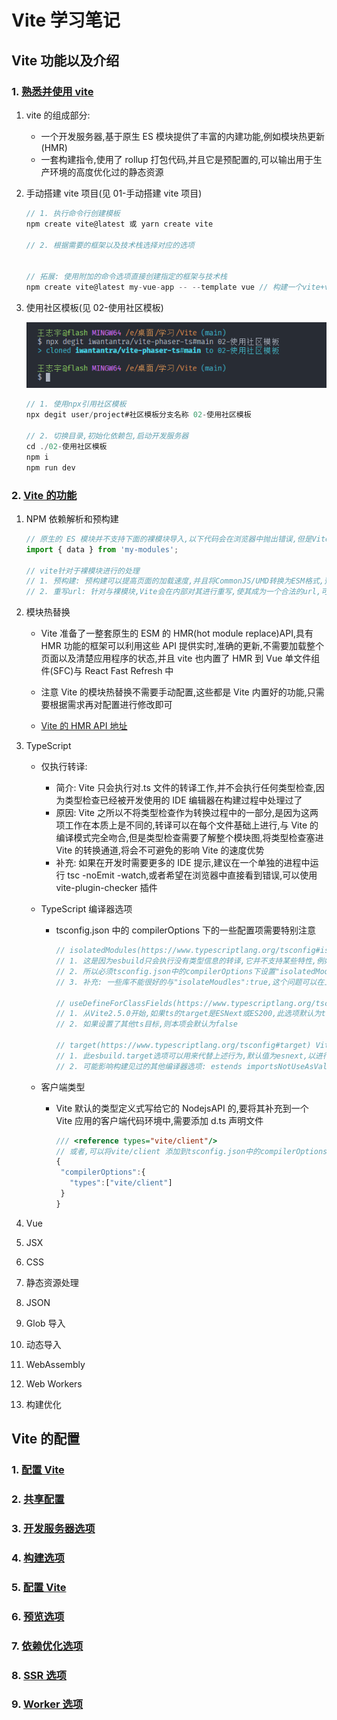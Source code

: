 <!--
 * @Author: wangzhiyu <w19165802736@163.com>
 * @version: 1.0.0
 * @Date: 2023-12-17 20:30:17
 * @LastEditTime: 2024-01-04 21:51:35
 * @Descripttion: Vite学习笔记
-->

# Vite 学习笔记

## Vite 功能以及介绍

### 1. [熟悉并使用 vite](https://cn.vitejs.dev/guide/)

1. vite 的组成部分:

   - 一个开发服务器,基于原生 ES 模块提供了丰富的内建功能,例如模块热更新(HMR)
   - 一套构建指令,使用了 rollup 打包代码,并且它是预配置的,可以输出用于生产环境的高度优化过的静态资源

2. 手动搭建 vite 项目(见 01-手动搭建 vite 项目)

   ```js
   // 1. 执行命令行创建模板
   npm create vite@latest 或 yarn create vite

   // 2. 根据需要的框架以及技术栈选择对应的选项


   // 拓展: 使用附加的命令选项直接创建指定的框架与技术栈
   npm create vite@latest my-vue-app -- --template vue // 构建一个vite+vue的项目
   ```

3. 使用社区模板(见 02-使用社区模板)

   ![使用示例](image.png)

   ```js
   // 1. 使用npx引用社区模板
   npx degit user/project#社区模板分支名称 02-使用社区模板

   // 2. 切换目录,初始化依赖包,启动开发服务器
   cd ./02-使用社区模板
   npm i
   npm run dev
   ```

### 2. [Vite 的功能](https://cn.vitejs.dev/guide/features.html)

1. NPM 依赖解析和预构建

   ```js
   // 原生的 ES 模块并不支持下面的裸模块导入,以下代码会在浏览器中抛出错误,但是Vite将会检测到所有被加载的源文件中的此类裸模块导入,并执行处理
   import { data } from 'my-modules';

   // vite针对于裸模块进行的处理
   // 1. 预构建: 预构建可以提高页面的加载速度,并且将CommonJS/UMD转换为ESM格式,预构建这一步骤由esbuild执行,也正是如此,使得Vite的冷启动事件比其余任何基于js的打包器都要快得多
   // 2. 重写url: 针对与裸模块,Vite会在内部对其进行重写,使其成为一个合法的url,可以找到正确的模块路径,例如会将上面的my-modules转换为/node_modules/.vite/deps/my-modules.js?v=f3sf2ebd
   ```

2. 模块热替换

   - Vite 准备了一整套原生的 ESM 的 HMR(hot module replace)API,具有 HMR 功能的框架可以利用这些 API 提供实时,准确的更新,不需要加载整个页面以及清楚应用程序的状态,并且 vite 也内置了 HMR 到 Vue 单文件组件(SFC)与 React Fast Refresh 中

   - 注意 Vite 的模块热替换不需要手动配置,这些都是 Vite 内置好的功能,只需要根据需求再对配置进行修改即可

   - [Vite 的 HMR API 地址](https://cn.vitejs.dev/guide/api-hmr)

3. TypeScript

   - 仅执行转译:

     - 简介: Vite 只会执行对.ts 文件的转译工作,并不会执行任何类型检查,因为类型检查已经被开发使用的 IDE 编辑器在构建过程中处理过了
     - 原因: Vite 之所以不将类型检查作为转换过程中的一部分,是因为这两项工作在本质上是不同的,转译可以在每个文件基础上进行,与 Vite 的编译模式完全吻合,但是类型检查需要了解整个模块图,将类型检查塞进 Vite 的转换通道,将会不可避免的影响 Vite 的速度优势
     - 补充: 如果在开发时需要更多的 IDE 提示,建议在一个单独的进程中运行 tsc -noEmit -watch,或者希望在浏览器中直接看到错误,可以使用 vite-plugin-checker 插件

   - TypeScript 编译器选项

     - tsconfig.json 中的 compilerOptions 下的一些配置项需要特别注意

       ```js
       // isolatedModules(https://www.typescriptlang.org/tsconfig#isolatedModules) 应该设置为true
       // 1. 这是因为esbuild只会执行没有类型信息的转译,它并不支持某些特性,例如const enum和隐式类型导入
       // 2. 所以必须tsconfig.json中的compilerOptions下设置"isolatedModules":true,这样做,ts就会警告开发者不要使用隔离(isolated)转译的功能
       // 3. 补充: 一些库不能很好的与"isolateMoudles":true,这个问题可以在上游仓库修复好之前 暂时的使用"skipLibCheck":true来缓解这个错误

       // useDefineForClassFields(https://www.typescriptlang.org/tsconfig#useDefineForClassFields)
       // 1. 从Vite2.5.0开始,如果ts的target是ESNext或ES200,此选项默认为true,这与tsc 4.3.2以及以后版本的行为一致,这也是标准的ECMAScript的运行时行为
       // 2. 如果设置了其他ts目标,则本项会默认为false

       // target(https://www.typescriptlang.org/tsconfig#target) Vite不会默认转译TSD,而是使用esbuild的默认行为
       // 1. 此esbuild.target选项可以用来代替上述行为,默认值为esnext,以进行最小的转译,在构建中,build.target选项优先级更好,如果需要也可以设置
       // 2. 可能影响构建见过的其他编译器选项: estends importsNotUseAsValues preserveValueImports jsx jsxFactory jsxImportSoure experimentalDecorators alwaysStrict skipLibCheck  Vite启动模板默认情况下会设置"skipLibCheck":"true",以避免对依赖项进行检查,因为它们可能支持特定版本和配置的TS
       ```

   - 客户端类型

     - Vite 默认的类型定义式写给它的 NodejsAPI 的,要将其补充到一个 Vite 应用的客户端代码环境中,需要添加 d.ts 声明文件

       ```js
       /// <reference types="vite/client"/>
       // 或者,可以将vite/client 添加到tsconfig.json中的compilerOptions.types下:
       {
        "compilerOptions":{
          "types":["vite/client"]
        }
       }
       ```

4. Vue

5. JSX

6. CSS

7. 静态资源处理

8. JSON

9. Glob 导入

10. 动态导入

11. WebAssembly

12. Web Workers

13. 构建优化

## Vite 的配置

### 1. [配置 Vite](https://cn.vitejs.dev/config/)

### 2. [共享配置](https://cn.vitejs.dev/config/shared-options.html)

### 3. [开发服务器选项](https://cn.vitejs.dev/config/server-options.html)

### 4. [构建选项](https://cn.vitejs.dev/config/build-options.html)

### 5. [配置 Vite](https://cn.vitejs.dev/config/)

### 6. [预览选项](https://cn.vitejs.dev/config/preview-options.html)

### 7. [依赖优化选项](https://cn.vitejs.dev/config/dep-optimization-options.html)

### 8. [SSR 选项](https://cn.vitejs.dev/config/ssr-options.html)

### 9. [Worker 选项](https://cn.vitejs.dev/config/worker-options.html)

